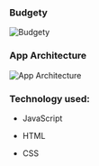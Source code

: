 ### Budgety

![Budgety](https://user-images.githubusercontent.com/46238682/62981509-42a4d980-bdde-11e9-913c-9b8f930ef2da.png)

### App Architecture

![App Architecture](https://user-images.githubusercontent.com/46238682/62981556-58b29a00-bdde-11e9-877f-4b5e126c687d.png)

### Technology used:

* JavaScript

* HTML

* CSS


